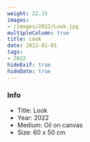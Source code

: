 ```yaml
---
weight: 22.15
images:
- /images/2022/Look.jpg
multipleColumn: true
title: Look
date: 2022-01-01
tags:
- 2022
hideExif: true
hideDate: true
---
```


### Info

- Title: Look
- Year: 2022
- Medium: Oil on canvas
- Size: 60 x 50 cm
